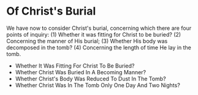 # Of Christ's Burial

We have now to consider Christ's burial, concerning which there are four points of inquiry:
(1) Whether it was fitting for Christ to be buried?
(2) Concerning the manner of His burial;
(3) Whether His body was decomposed in the tomb?
(4) Concerning the length of time He lay in the tomb.

* Whether It Was Fitting For Christ To Be Buried?
* Whether Christ Was Buried In A Becoming Manner?
* Whether Christ's Body Was Reduced To Dust In The Tomb?
* Whether Christ Was In The Tomb Only One Day And Two Nights?